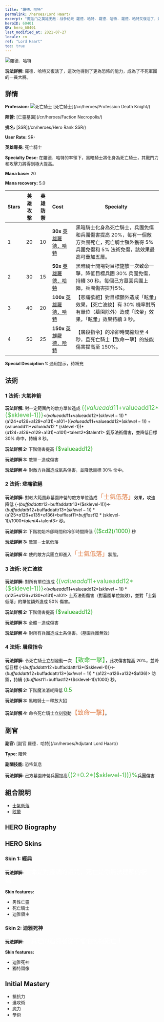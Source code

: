 ```yaml
---
title: "羅德．哈特"
permalink: /heroes/Lord Haart/
excerpt: "魔法门之英雄无敌：战争纪元 羅德．哈特. 羅德．哈特. 羅德．哈特又復活了，這次他得到了更為恐怖的能力，成為了不死軍團的一員大將。"
heroID: 60401
QR: hero_60401
last_modified_at: 2021-07-27
locale: cn
ref: "Lord Haart"
toc: true
---
```

  ![羅德．哈特](/images/h/h_LordHaart.jpg)

 **玩法詳解:** 羅德．哈特又復活了，這次他得到了更為恐怖的能力，成為了不死軍團的一員大將。
## 詳情
 **Profession:** ![死亡騎士](/images/h/h_prof_5.png)  [死亡騎士](/cn/heroes/Profession Death Knight/)

 **陣營:** [亡靈墓園](/cn/heroes/Faction Necropolis/)

 **排名:** [SSR](/cn/heroes/Hero Rank SSR/)

 **User Rate:** SR-

 **英雄專長:** 死亡騎士

 **Specialty Desc:** 在羅德．哈特的率領下，黑暗騎士將化身為死亡騎士，其戰鬥力和攻擊力將得到極大提高。

 **Mana base:** 20

 **Mana recovery:** 5.0


  | Stars | 英雄攻擊 | 英雄防禦 | Cost |     Specialty     |
  |---------|:---------------:|:---------------:|:--|--------------------|
  |    1    | 20 | 10 | **30x** [英雄羅德．哈特](/cn/Items/her_370/) | 黑暗騎士化身為死亡騎士，兵團免傷和兵團傷害提高 20%，每有一個敵方兵團死亡，死亡騎士額外獲得 5% 兵團免傷和 5% 法術免傷，該效果最高可疊加五層。 |
  |    2    | 30 | 15 | **50x** [英雄羅德．哈特](/cn/Items/her_370/) | 黑暗騎士開場對目標施放一次致命一擊，降低目標兵團 30% 兵團免傷，持續 30 秒。每個己方墓園兵團上陣，兵團傷害提升5%。 |
  |    3    | 40 | 20 | **100x** [英雄羅德．哈特](/cn/Items/her_370/) | 【悲痛欲絕】對目標額外造成「眩暈」效果，【死亡波紋】有 30% 機率對所有單位（墓園除外）造成「眩暈」效果，「眩暈」效果持續 3 秒。 |
  |    4    | 50 | 25 | **150x** [英雄羅德．哈特](/cn/Items/her_370/) | 【屠殺指令】的冷卻時間縮短至 4 秒，且死亡騎士【致命一擊】的技能傷害提高至 150%。 |

 **Special Desciption 1:** 通用提示，待補充

## 法術
### 1 法術: 大氣神箭
 **玩法詳解:** 對一定範圍內的敵方單位造成 <span style="color: #48b946;font-size:20px">{($valueadd11+$valueadd12*($sklevel-1))}</span><span style="color: black"><($valueadd11+$valueadd12*($sklevel-1))*($a124+$a126+$a129+$a131)+$a101+(($valueadd11+$valueadd12*($sklevel-1))+($valueadd11+$valueadd12*($sklevel-1))*($a124+$a126+$a129+$a131)+$a101)*$talent2+$talent1> 氣系法術傷害，並降低目標 30% 命中，持續 8 秒。

 **玩法詳解 2:** 下階傷害提高 <span style="color: #1ca216;font-size:18px">{$valueadd12}</span><span style="color: black">

 **玩法詳解 3:** 敵軍－造成傷害

 **玩法詳解 4:** 對敵方兵團造成氣系傷害，並降低目標 30% 命中。

### 2 法術: 悲痛欲絕
 **玩法詳解:** 對較大範圍非墓園陣營的敵方單位造成<span style="color: #e07c44;font-size:20px">「士氣低落」</span><span style="color: black">效果，攻速降低 {-($buffaddattr12+$buffaddattr13*($sklevel-1))}<-($buffaddattr12+$buffaddattr13*($sklevel-1))*($a125+$a126+$a135+$a136)>%，持續 <span style="color: #48b946;font-size:20px">{($bufflast11+$bufflast12*($sklevel-1))/1000}</span><span style="color: black"><($bufflast11+$bufflast12*($sklevel-1))/1000*$talent4+$talent3> 秒。

 **玩法詳解 2:** 下階初始冷卻時間和冷卻時間降低 <span style="color: #1ca216;font-size:18px">{($cd2)/1000}</span><span style="color: black"> 秒

 **玩法詳解 3:** 敵軍－士氣低落

 **玩法詳解 4:** 使的敵方兵團立即進入<span style="color: #e07c44;font-size:20px">「士氣低落」</span><span style="color: black">狀態。

### 3 法術: 死亡波紋
 **玩法詳解:** 對所有單位造成 <span style="color: #48b946;font-size:20px">{($valueadd11+$valueadd12*($sklevel-1))}</span><span style="color: black"><($valueadd11+$valueadd12*($sklevel-1))*($a125+$a126+$a130+$a131)+$a101> 土系法術傷害（對墓園單位無效），並對「士氣低落」的單位額外造成 50% 傷害。

 **玩法詳解 2:** 下階傷害提高 <span style="color: #1ca216;font-size:18px">{$valueadd12}</span><span style="color: black">

 **玩法詳解 3:** 全體－造成傷害

 **玩法詳解 4:** 對所有兵團造成土系傷害。（墓園兵團無效）

### 4 法術: 屠殺指令
 **玩法詳解:** 令死亡騎士立刻發動一次<span style="color: #48b946;font-size:20px">【致命一擊】</span><span style="color: black">，此次傷害提高 20%，並降低目標 {-($buffaddattr12+$buffaddattr13*($sklevel-1))}<-($buffaddattr12+$buffaddattr13*($sklevel-1))*($a122+$a126+$a132+$a136)> 防禦，持續 {($bufflast11+$bufflast12*($sklevel-1))/1000} 秒。

 **玩法詳解 2:** 下階魔法消耗降低 <span style="color: #1ca216;font-size:18px">0.5</span><span style="color: black">

 **玩法詳解 3:** 黑暗騎士－釋放大招

 **玩法詳解 4:** 命令死亡騎士立刻發動<span style="color: #e07c44;font-size:20px">【致命一擊】</span><span style="color: black">。


## 副官

 **副官:**  [副官 羅德．哈特](/cn/heroes/Adjutant Lord Haart/) 

 **Type:**  陣營 

 **副關技能:**  恐怖氣息 

 **玩法詳解:** 己方墓園陣營兵團提高<span style="color: #48b946;font-size:20px">{(2+0.2*($sklevel-1))}%</span><span style="color: black">兵團傷害

## 組合說明

* [士氣低落](/cn/combination/士氣低落/) 
* [眩暈](/cn/combination/眩暈/) 

## HERO Biography

## HERO Skins
### Skin 1: **經典**

 **玩法詳解:** <span style="color: #ffffff;font-size:20px">生命是對靈魂的詛咒，死亡是你無法理解的祝福。</span>

 **Skin features:** 

   - 男性亡靈
   - 死亡騎士
   - 迪雅領主

### Skin 2: **迪雅死神**

 **玩法詳解:** <span style="color: #ffffff;font-size:20px">　真理的追隨者從不懼怕擁抱死亡！</span>

 **Skin features:** 

   - 迪雅死神
   - 獨特頭像


## Initial Mastery
   - 抵抗力
   - 進攻術
   - 魔力
   - 學術
